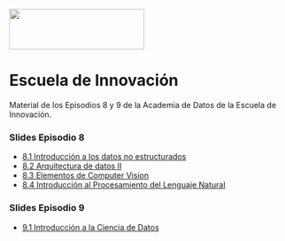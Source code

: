<a href="url"><img src="https://padlet-uploads.storage.googleapis.com/717561181/z9Ub4kFsxsUZEPORMgdO3g/1539e1f8b53226dbc59e16261a6de196.png" height="73" width="244" ></a>

# Escuela de Innovación
Material de los Episodios 8 y 9 de la Academia de Datos de la Escuela de Innovación.

### Slides Episodio 8
* [8.1 Introducción a los datos no estructurados](https://docs.google.com/presentation/d/1KWS_QCQ4ExQwsgtnBYnAJWFHyaCK-H3oZW36_SAD8-Q/edit)
* [8.2 Arquitectura de datos II](https://docs.google.com/presentation/d/1t6VRq5S2twVmuzpPV8fSncsnsZopq9wJgsv4xHQEuIk/edit)
* [8.3 Elementos de Computer Vision](https://docs.google.com/presentation/d/1prN9oa9rH2ovD28uoES1rfpuE9BAAmQnPzB5kONG7RE/edit)
* [8.4 Introducción al Procesamiento del Lenguaje Natural](https://docs.google.com/presentation/d/1Mt2IPLcme4h3x7zI7hiENVx5gD5qriEME883_cNiI40/edit?usp=sharing)


### Slides Episodio 9
* [9.1 Introducción a la Ciencia de Datos](https://docs.google.com/presentation/d/1NPhyE9_yDgIfycmx9nt4Lz0Wmw40OnUG81D-fVGYdO0/edit?usp=sharing)
